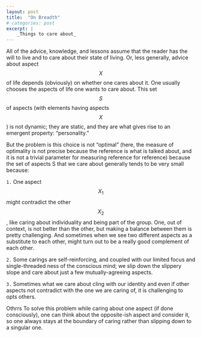 ```yaml
---
layout: post
title:  "On Breadth"
# categories: post
excerpt: |
    _Things to care about_
---
```

<!--more-->

All of the advice, knowledge, and lessons assume that the reader has the will to live and to care about their state of living. Or, less generally, advice about aspect $$ X $$ of life depends (obviously) on whether one cares about it.  One usually chooses the aspects of life one wants to care about. This set $$ S $$ of aspects (with elements having aspects $$ X $$) is not dynamic; they are static, and they are what gives rise to an emergent property:  “personality.”

But the problem is this choice is not “optimal” (here, the measure of optimality is not precise because the reference is what is talked about, and it is not a trivial parameter for measuring reference for reference) because the set of aspects S that we care about generally tends to be very small because:

`1.` One aspect $$ X_1 $$ might contradict the other $$X_2$$, like caring about individuality and being part of the group. One, out of context, is not better than the other, but making a balance between them is pretty challenging. And sometimes when we see two different aspects as a substitute to each other, might turn out to be a really good complement of each other.

`2.` Some carings are self-reinforcing, and coupled with our limited focus and single-threaded ness of the conscious mind; we slip down the slippery slope and care about just a few mutually-agreeing aspects.

`3.` Sometimes what we care about cling with our identity and even if other aspects not contradict with the one we are caring of, it is challenging to opts others.

Othrrs
To solve this problem while caring about one aspect (if done consciously), one can think about the opposite-ish aspect and consider it, so one always stays at the boundary of caring rather than slipping down to a singular one.
